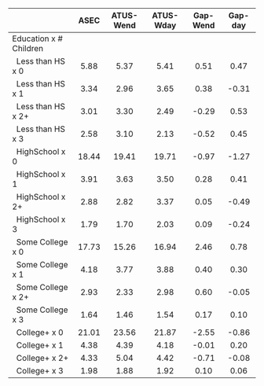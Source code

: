 
|                      |         ASEC |    ATUS-Wend |    ATUS-Wday |     Gap-Wend |      Gap-day |
| -------------------- | :----------: | :----------: | :----------: | :----------: | :----------: |
| Education x # Children |              |              |              |              |              |
| &nbsp;&nbsp;Less than HS x 0 |         5.88 |         5.37 |         5.41 |         0.51 |         0.47 |
| &nbsp;&nbsp;Less than HS x 1 |         3.34 |         2.96 |         3.65 |         0.38 |        -0.31 |
| &nbsp;&nbsp;Less than HS x 2+ |         3.01 |         3.30 |         2.49 |        -0.29 |         0.53 |
| &nbsp;&nbsp;Less than HS x 3 |         2.58 |         3.10 |         2.13 |        -0.52 |         0.45 |
| &nbsp;&nbsp;HighSchool x 0 |        18.44 |        19.41 |        19.71 |        -0.97 |        -1.27 |
| &nbsp;&nbsp;HighSchool x 1 |         3.91 |         3.63 |         3.50 |         0.28 |         0.41 |
| &nbsp;&nbsp;HighSchool x 2+ |         2.88 |         2.82 |         3.37 |         0.05 |        -0.49 |
| &nbsp;&nbsp;HighSchool x 3 |         1.79 |         1.70 |         2.03 |         0.09 |        -0.24 |
| &nbsp;&nbsp;Some College x 0 |        17.73 |        15.26 |        16.94 |         2.46 |         0.78 |
| &nbsp;&nbsp;Some College x 1 |         4.18 |         3.77 |         3.88 |         0.40 |         0.30 |
| &nbsp;&nbsp;Some College x 2+ |         2.93 |         2.33 |         2.98 |         0.60 |        -0.05 |
| &nbsp;&nbsp;Some College x 3 |         1.64 |         1.46 |         1.54 |         0.17 |         0.10 |
| &nbsp;&nbsp;College+ x 0 |        21.01 |        23.56 |        21.87 |        -2.55 |        -0.86 |
| &nbsp;&nbsp;College+ x 1 |         4.38 |         4.39 |         4.18 |        -0.01 |         0.20 |
| &nbsp;&nbsp;College+ x 2+ |         4.33 |         5.04 |         4.42 |        -0.71 |        -0.08 |
| &nbsp;&nbsp;College+ x 3 |         1.98 |         1.88 |         1.92 |         0.10 |         0.06 |


